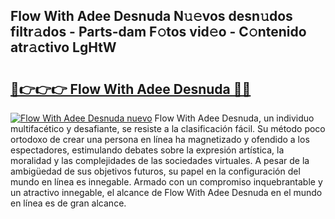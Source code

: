 ## Flow With Adee Desnuda N𝚞𝚎vos desn𝚞dos filtr𝚊dos - Parts-dam F𝚘tos vid𝚎o - C𝚘ntenido atr𝚊ctivo LgHtW

# <h2><a href="http://mbbhab.tromn.icu/?c=Flow+With+Adee+Desnuda">🔗👉👉👉 Flow With Adee Desnuda 🔗🔗</a></h2>

[![Flow With Adee Desnuda nuevo](https://i.imgur.com/pEAQMta.gif)](http://mbbhab.tromn.icu/?c=Flow+With+Adee+Desnuda)
Flow With Adee Desnuda, un individuo multifacético y desafiante, se resiste a la clasificación fácil. Su método poco ortodoxo de crear una persona en línea ha magnetizado y ofendido a los espectadores, estimulando debates sobre la expresión artística, la moralidad y las complejidades de las sociedades virtuales. A pesar de la ambigüedad de sus objetivos futuros, su papel en la configuración del mundo en línea es innegable. Armado con un compromiso inquebrantable y un atractivo innegable, el alcance de Flow With Adee Desnuda en el mundo en línea es de gran alcance.
